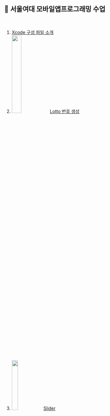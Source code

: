 ## 🏫 서울여대 모바일앱프로그래밍 수업
<br>

1. [Xcode 구성 파일 소개](https://github.com/ERIN56/iOS-STUDY/blob/master/서울여대%20모바일앱프로그래밍%20수업/xcode%20구성%20파일%20소개.md)
2. <img src="https://user-images.githubusercontent.com/83942393/134768661-ebf91332-2384-4909-babf-9545f89284f7.png" width="25%"></img>[Lotto 번호 생성](https://github.com/ERIN56/iOS-STUDY/blob/master/서울여대%20모바일앱프로그래밍%20수업/lottoNumber.swift)
</br>

3. <img src="https://user-images.githubusercontent.com/83942393/134769546-70934215-c3c1-45b9-949b-029180a95b84.png" width="20%"></img> [Slider](https://github.com/ERIN56/iOS-STUDY/blob/master/서울여대%20모바일앱프로그래밍%20수업/slider.swift)
